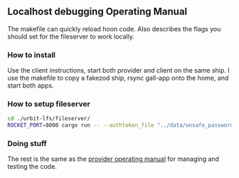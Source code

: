 ## Localhost debugging Operating Manual

The makefile can quickly reload hoon code. Also describes the flags you should set for the fileserver to work locally.

### How to install

Use the client instructions, start both provider and client on the same ship. I use the makefile to copy a fakezod ship, rsync gall-app onto the home, and start both apps.

### How to setup fileserver

```bash
cd ./urbit-lfs/fileserver/
ROCKET_PORT=8000 cargo run -- --authtoken_file "../data/unsafe_password" --add-cors-headers
```

### Doing stuff

The rest is the same as the [provider operating manual](./provider.md) for managing and testing the code.

